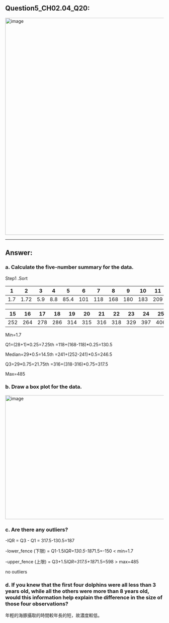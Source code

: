 ## Question5_CH02.04_Q20:
<img width="551" height="688" alt="image" src="https://github.com/user-attachments/assets/964528fe-c108-4c9a-8fe3-6ebae85db7b8" />




---
## Answer:
### a. Calculate the five-number summary for the data.
Step1 .Sort

| 1   | 2    | 3    | 4    | 5    | 6    | 7    | 8    | 9    | 10   | 11   | 12   | 13   | 14   |
|-----|------|------|------|------|------|------|------|------|------|------|------|------|------|
| 1.7 | 1.72 | 5.9  | 8.8  | 85.4 | 101  | 118  | 168  | 180  | 183  | 209  | 218  | 221  | 241  |

| 15   | 16   | 17   | 18   | 19   | 20   | 21   | 22   | 23   | 24   | 25   | 26   | 27   | 28   |
|------|------|------|------|------|------|------|------|------|------|------|------|------|------|
| 252  | 264  | 278  | 286  | 314  | 315  | 316  | 318  | 329  | 397  | 406  | 445  | 481  | 485  |

Min=1.7

Q1=(28+1)*0.25=7.25th
=118+(168-118)*0.25=130.5

Median=29*0.5=14.5th
=241+(252-241)*0.5=246.5

Q3=29*0.75=21.75th
=316+(318-316)*0.75=317.5

Max=485

### b. Draw a box plot for the data.
<img width="993" height="393" alt="image" src="https://github.com/user-attachments/assets/8e3e8f36-5735-4fca-9edf-89e1d7cff715" />


### c. Are there any outliers?
-IQR = Q3 - Q1 = 317.5-130.5=187

-lower_fence (下限) = Q1-1.5*IQR=130.5-187*1.5=-150 < min=1.7

-upper_fence (上限) = Q3+1.5*IQR=317.5+187*1.5=598 > max=485

no outliers

### d. If you knew that the first four dolphins were all less than 3 years old, while all the others were more than 8 years old, would this information help explain the difference in the size of those four observations?

年輕的海豚攝取的時間較年長的短，故濃度較低。
